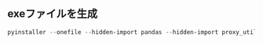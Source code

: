 ## exeファイルを生成
```powershell
pyinstaller --onefile --hidden-import pandas --hidden-import proxy_utils --hidden-import base_utils.py --add-data "config.json;." --add-data "勤怠データ.xlsx;." KimaiAutoInput.py
```